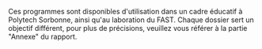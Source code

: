 Ces programmes sont disponibles d'utilisation dans un cadre éducatif à Polytech Sorbonne, ainsi qu'au laboration du FAST.
Chaque dossier sert un objectif différent, pour plus de précisions, veuillez vous référer à la partie "Annexe" du rapport.
